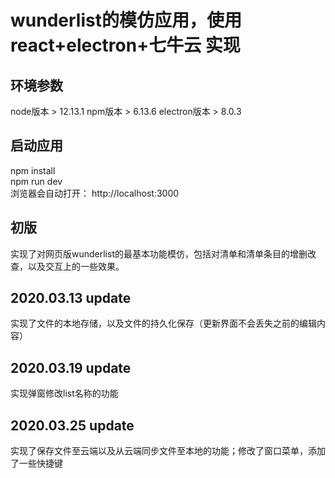 # wunderlist的模仿应用，使用 react+electron+七牛云 实现

## 环境参数
node版本 > 12.13.1  npm版本 > 6.13.6  electron版本 > 8.0.3

## 启动应用

npm install  
npm run dev  
浏览器会自动打开： http://localhost:3000  

## 初版
实现了对网页版wunderlist的最基本功能模仿，包括对清单和清单条目的增删改查，以及交互上的一些效果。

## 2020.03.13 update
实现了文件的本地存储，以及文件的持久化保存（更新界面不会丢失之前的编辑内容）

## 2020.03.19 update
实现弹窗修改list名称的功能

## 2020.03.25 update
实现了保存文件至云端以及从云端同步文件至本地的功能；修改了窗口菜单，添加了一些快捷键

